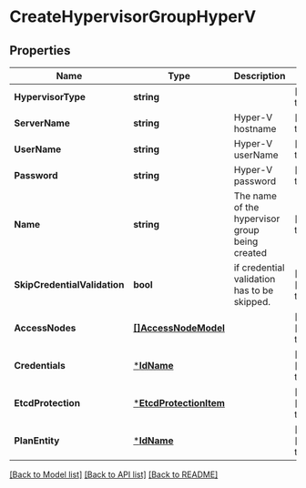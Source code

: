 # CreateHypervisorGroupHyperV

## Properties
Name | Type | Description | Notes
------------ | ------------- | ------------- | -------------
**HypervisorType** | **string** |  | [default to null]
**ServerName** | **string** | Hyper-V hostname  | [default to null]
**UserName** | **string** | Hyper-V userName  | [default to null]
**Password** | **string** | Hyper-V password  | [default to null]
**Name** | **string** | The name of the hypervisor group being created | [default to null]
**SkipCredentialValidation** | **bool** | if credential validation has to be skipped. | [optional] [default to false]
**AccessNodes** | [**[]AccessNodeModel**](accessNodeModel.md) |  | [optional] [default to null]
**Credentials** | [***IdName**](IdName.md) |  | [optional] [default to null]
**EtcdProtection** | [***EtcdProtectionItem**](EtcdProtectionItem.md) |  | [optional] [default to null]
**PlanEntity** | [***IdName**](IdName.md) |  | [optional] [default to null]

[[Back to Model list]](../README.md#documentation-for-models) [[Back to API list]](../README.md#documentation-for-api-endpoints) [[Back to README]](../README.md)


